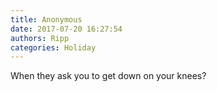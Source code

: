 ```yaml
---
title: Anonymous
date: 2017-07-20 16:27:54
authors: Ripp
categories: Holiday
---
```


 When they ask you to get down on your knees?